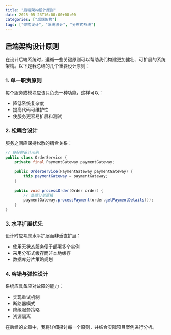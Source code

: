 ```yaml
---
title: "后端架构设计原则"
date: 2025-05-23T16:00:00+08:00
categories: ["后端架构"]
tags: ["架构设计", "系统设计", "分布式系统"]
---
```


## 后端架构设计原则

在设计后端系统时，遵循一些关键原则可以帮助我们构建更加健壮、可扩展的系统架构。以下是我总结的几个重要设计原则：

### 1. 单一职责原则

每个服务或模块应该只负责一种功能，这样可以：

- 降低系统复杂度
- 提高代码可维护性
- 使服务更容易扩展和测试

### 2. 松耦合设计

服务之间应保持松散的耦合关系：

```java
// 良好的设计示例
public class OrderService {
    private final PaymentGateway paymentGateway;
    
    public OrderService(PaymentGateway paymentGateway) {
        this.paymentGateway = paymentGateway;
    }
    
    public void processOrder(Order order) {
        // 处理订单逻辑
        paymentGateway.processPayment(order.getPaymentDetails());
    }
}
```

### 3. 水平扩展优先

设计时应考虑水平扩展而非垂直扩展：

- 使用无状态服务便于部署多个实例
- 采用分布式缓存而非本地缓存
- 数据库分片策略规划

### 4. 容错与弹性设计

系统应具备应对故障的能力：

- 实现重试机制
- 断路器模式
- 降级服务策略
- 资源隔离

在后续的文章中，我将详细探讨每一个原则，并结合实际项目案例进行分析。 